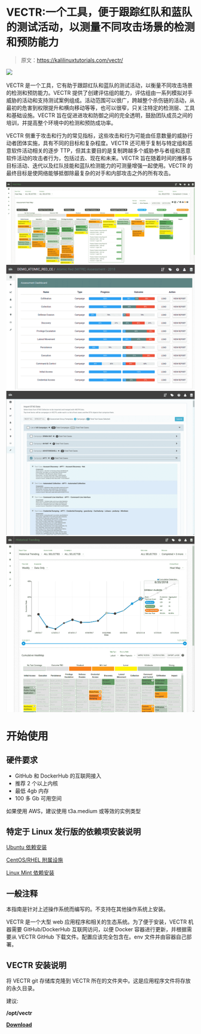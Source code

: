 # VECTR:一个工具，便于跟踪红队和蓝队的测试活动，以测量不同攻击场景的检测和预防能力

> 原文：<https://kalilinuxtutorials.com/vectr/>

[![](img/1aee42196f24650e3009c8b203916cb4.png)](https://www.blogger.com/blog/post/edit/1980184639205218685/7009012641885962644?pli=1#)

VECTR 是一个工具，它有助于跟踪红队和蓝队的测试活动，以衡量不同攻击场景的检测和预防能力。VECTR 提供了创建评估组的能力，评估组由一系列模拟对手威胁的活动和支持测试案例组成。活动范围可以很广，跨越整个杀伤链的活动，从最初的危害到权限提升和横向移动等等，也可以很窄，只关注特定的检测层、工具和基础设施。VECTR 旨在促进进攻和防御之间的完全透明，鼓励团队成员之间的培训，并提高整个环境中的检测和预防成功率。

VECTR 侧重于攻击和行为的常见指标，这些攻击和行为可能由任意数量的威胁行动者团体实施，具有不同的目标和复杂程度。VECTR 还可用于复制与特定组和恶意软件活动相关的逐步 TTP，但其主要目的是复制跨越多个威胁参与者组和恶意软件活动的攻击者行为，包括过去、现在和未来。VECTR 旨在随着时间的推移与目标活动、迭代以及红队技能和蓝队检测能力的可测量增强一起使用。VECTR 的最终目标是使网络能够抵御除最复杂的对手和内部攻击之外的所有攻击。

![](img/8ac15d929e4db5fb91f07c6e28135234.png)![](img/fd195c2096d1156e4694a4603126a7d0.png)![](img/ba91e080834ced720df3eedc2835eb10.png)![](img/7e478d5e4e422de7cfcfc509a63e174d.png)

# 开始使用

## 硬件要求

*   GitHub 和 DockerHub 的互联网接入
*   推荐 2 个以上内核
*   最低 4gb 内存
*   100 多 Gb 可用空间

如果使用 AWS，建议使用 t3a.medium 或等效的实例类型

## 特定于 Linux 发行版的依赖项安装说明[](https://docs.vectr.io/Installation/#linux-distribution-specific-dependency-installation-instructions)

[Ubuntu 依赖安装](https://docs.vectr.io/Installation---Ubuntu/)

[CentOS/RHEL 附属设施](https://docs.vectr.io/Installation-CentOS/)

[Linux Mint 依赖安装](https://docs.vectr.io/Installation---Linux-Mint/)

## 一般注释

本指南是针对上述操作系统而编写的。不支持在其他操作系统上安装。

VECTR 是一个大型 web 应用程序和相关的生态系统。为了便于安装，VECTR 机器需要 GitHub/DockerHub 互联网访问，以便 Docker 容器进行更新，并根据需要从 VECTR GitHub 下载文件。配置应该完全包含在。env 文件并由容器自己部署。

## VECTR 安装说明

将 VECTR git 存储库克隆到 VECTR 所在的文件夹中。这是应用程序文件将存放的永久目录。

建议:

**/opt/vectr**

[**Download**](https://github.com/SecurityRiskAdvisors/VECTR)
